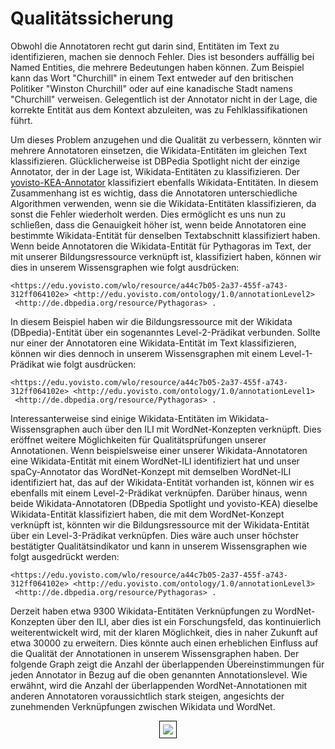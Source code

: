 # Qualitätssicherung
Obwohl die Annotatoren recht gut darin sind, Entitäten im Text zu identifizieren, machen sie dennoch Fehler. Dies ist besonders auffällig bei Named Entities, die mehrere Bedeutungen haben können. Zum Beispiel kann das Wort "Churchill" in einem Text entweder auf den britischen Politiker "Winston Churchill" oder auf eine kanadische Stadt namens "Churchill" verweisen. Gelegentlich ist der Annotator nicht in der Lage, die korrekte Entität aus dem Kontext abzuleiten, was zu Fehlklassifikationen führt.

Um dieses Problem anzugehen und die Qualität zu verbessern, könnten wir mehrere Annotatoren einsetzen, die Wikidata-Entitäten im gleichen Text klassifizieren. Glücklicherweise ist DBPedia Spotlight nicht der einzige Annotator, der in der Lage ist, Wikidata-Entitäten zu klassifizieren. Der [yovisto-KEA-Annotator](https://github.com/yovisto/kea-wiki-extraction) klassifiziert ebenfalls Wikidata-Entitäten. In diesem Zusammenhang ist es wichtig, dass die Annotatoren unterschiedliche Algorithmen verwenden, wenn sie die Wikidata-Entitäten klassifizieren, da sonst die Fehler wiederholt werden. Dies ermöglicht es uns nun zu schließen, dass die Genauigkeit höher ist, wenn beide Annotatoren eine bestimmte Wikidata-Entität für denselben Textabschnitt klassifiziert haben. Wenn beide Annotatoren die Wikidata-Entität für Pythagoras im Text, der mit unserer Bildungsressource verknüpft ist, klassifiziert haben, können wir dies in unserem Wissensgraphen wie folgt ausdrücken:

    <https://edu.yovisto.com/wlo/resource/a44c7b05-2a37-455f-a743-312ff064102e> <http://edu.yovisto.com/ontology/1.0/annotationLevel2>
	 <http://de.dbpedia.org/resource/Pythagoras> .

In diesem Beispiel haben wir die Bildungsressource mit der Wikidata (DBpedia)-Entität über ein sogenanntes Level-2-Prädikat verbunden. Sollte nur einer der Annotatoren eine Wikidata-Entität im Text klassifizieren, können wir dies dennoch in unserem Wissensgraphen mit einem Level-1-Prädikat wie folgt ausdrücken:	 

	<https://edu.yovisto.com/wlo/resource/a44c7b05-2a37-455f-a743-312ff064102e> <http://edu.yovisto.com/ontology/1.0/annotationLevel1>
	 <http://de.dbpedia.org/resource/Pythagoras> .

Interessanterweise sind einige Wikidata-Entitäten im Wikidata-Wissensgraphen auch über den ILI mit WordNet-Konzepten verknüpft. Dies eröffnet weitere Möglichkeiten für Qualitätsprüfungen unserer Annotationen. Wenn beispielsweise einer unserer Wikidata-Annotatoren eine Wikidata-Entität mit einem WordNet-ILI identifiziert hat und unser spaCy-Annotator das WordNet-Konzept mit demselben WordNet-ILI identifiziert hat, das auf der Wikidata-Entität vorhanden ist, können wir es ebenfalls mit einem Level-2-Prädikat verknüpfen. Darüber hinaus, wenn beide Wikidata-Annotatoren (DBpedia Spotlight und yovisto-KEA) dieselbe Wikidata-Entität klassifiziert haben, die mit dem WordNet-Konzept verknüpft ist, könnten wir die Bildungsressource mit der Wikidata-Entität über ein Level-3-Prädikat verknüpfen. Dies wäre auch unser höchster bestätigter Qualitätsindikator und kann in unserem Wissensgraphen wie folgt ausgedrückt werden:	 

	<https://edu.yovisto.com/wlo/resource/a44c7b05-2a37-455f-a743-312ff064102e> <http://edu.yovisto.com/ontology/1.0/annotationLevel3>
	 <http://de.dbpedia.org/resource/Pythagoras> .

Derzeit haben etwa 9300 Wikidata-Entitäten Verknüpfungen zu WordNet-Konzepten über den ILI, aber dies ist ein Forschungsfeld, das kontinuierlich weiterentwickelt wird, mit der klaren Möglichkeit, dies in naher Zukunft auf etwa 30000 zu erweitern. Dies könnte auch einen erheblichen Einfluss auf die Qualität der Annotationen in unserem Wissensgraphen haben. Der folgende Graph zeigt die Anzahl der überlappenden Übereinstimmungen für jeden Annotator in Bezug auf die oben genannten Annotationslevel. Wie erwähnt, wird die Anzahl der überlappenden WordNet-Annotationen mit anderen Annotatoren voraussichtlich stark steigen, angesichts der zunehmenden Verknüpfungen zwischen Wikidata und WordNet.

<div style="text-align: center;">
	<img src="/kg-images/upset1.png" style="border: 1px solid black; padding: 5px; max-width: 100%; height: auto;">
</div>